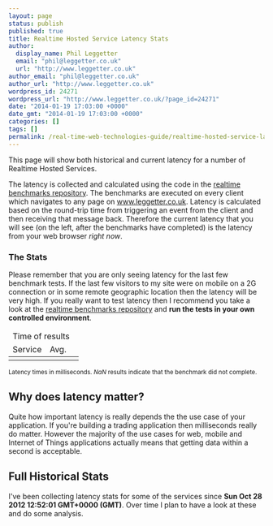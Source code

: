 ```yaml
---
layout: page
status: publish
published: true
title: Realtime Hosted Service Latency Stats
author:
  display_name: Phil Leggetter
  email: "phil@leggetter.co.uk"
  url: "http://www.leggetter.co.uk"
author_email: "phil@leggetter.co.uk"
author_url: "http://www.leggetter.co.uk"
wordpress_id: 24271
wordpress_url: "http://www.leggetter.co.uk/?page_id=24271"
date: "2014-01-19 17:03:00 +0000"
date_gmt: "2014-01-19 17:03:00 +0000"
categories: []
tags: []
permalink: /real-time-web-technologies-guide/realtime-hosted-service-latency/
---
```


<p>This page will show both historical and current latency for a number of Realtime Hosted Services.</p>
<p>The latency is collected and calculated using the code in the <a href="https://github.com/leggetter/realtime-benchmarks">realtime benchmarks repository</a>. The benchmarks are executed on every client which navigates to any page on <a href="http://www.leggetter.co.uk">www.leggetter.co.uk</a>. Latency is calculated based on the round-trip time from triggering an event from the client and then receiving that message back. Therefore the current latency that you will see (on the left, after the benchmarks have completed) is the latency from your web browser <em>right now</em>.</p>
<h3>The Stats</h3>
<p>Please remember that you are only seeing latency for the last few benchmark tests. If the last few visitors to my site were on mobile on a 2G connection or in some remote geographic location then the latency will be very high. If you really want to test latency then I recommend you take a look at the <a href="https://github.com/leggetter/realtime-benchmarks">realtime benchmarks repository</a> and <strong>run the tests in your own controlled environment</strong>.</p>

<table id="results" class="latency-results">
  <thead>
    <tr>
      <td class="times-label" colspan="8">
        Time of results
      </td>
    </tr>
    <tr>
      <td>Service</td>
      <td>Avg.</td>
      <!-- ko foreach: latencyTimestamps -->
      <td class="result-time" data-bind="fromNow: $data, flash"></td>
      <!-- /ko -->
    </tr>
  </thead>
  <tbody data-bind="foreach: latencyResults">
    <tr>
      <td class="service-name">
        <a data-bind="attr: {href:info.url}, text: info.displayName"></a>
      </td>
      <td class="avg-service-latency" data-bind="text:avg"></td>
      <!-- ko foreach: latency -->
      <td class="result" data-bind="text: $data, flash"></td>
      <!-- /ko -->
    </tr>
  </tbody>
</table>
<p><small>Latency times in milliseconds. <em>NaN</em> results indicate that the benchmark did not complete.</small></p>

<h2>Why does latency matter?</h2>

<p>Quite how important latency is really depends the the use case of your application. If you're building a trading application then milliseconds really do matter. However the majority of the use cases for web, mobile and Internet of Things applications actually means that getting data within a second is acceptable.</p>
<h2>Full Historical Stats</h2>
<p>I've been collecting latency stats for some of the services since <strong>Sun Oct 28 2012 12:52:01 GMT+0000 (GMT)</strong>. Over time I plan to have a look at these and do some analysis.</p>

<script src="http://cdnjs.cloudflare.com/ajax/libs/knockout/3.1.0/knockout-min.js"></script>
<script src="http://realtime-latency-stats.herokuapp.com/realtime/client.js"></script>
<script src="http://cdnjs.cloudflare.com/ajax/libs/moment.js/2.6.0/moment.min.js"></script>
<script src="http://leggetter.github.io/realtime-benchmarks-reporting/public/reporter.js"></script>
<link href="http://leggetter.github.io/realtime-benchmarks-reporting/public/styles.css" rel="stylesheet" />
